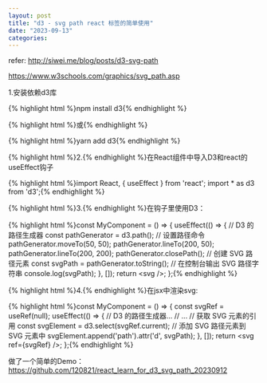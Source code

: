 ```yaml
---
layout: post
title: "d3 - svg path react 标签的简单使用"
date: "2023-09-13"
categories: 
---
```

<p>refer: <a href="http://siwei.me/blog/posts/d3-svg-path">http://siwei.me/blog/posts/d3-svg-path</a></p>
<p><a href="https://www.w3schools.com/graphics/svg_path.asp">https://www.w3schools.com/graphics/svg_path.asp</a></p>
<p>1.安装依赖d3库</p>
{% highlight html %}npm install d3{% endhighlight %}
<p>{% highlight html %}或{% endhighlight %}</p>
{% highlight html %}yarn add d3{% endhighlight %}
<p>{% highlight html %}2.{% endhighlight %}在React组件中导入D3和react的useEffect钩子</p>
{% highlight html %}import React, { useEffect } from &#39;react&#39;;
import * as d3 from &#39;d3&#39;;{% endhighlight %}
<p>{% highlight html %}3.{% endhighlight %}在钩子里使用D3：</p>
{% highlight html %}const MyComponent = () =&gt; {
useEffect(() =&gt; {
// D3 的路径生成器
const pathGenerator = d3.path();
// 设置路径命令
pathGenerator.moveTo(50, 50);
pathGenerator.lineTo(200, 50);
pathGenerator.lineTo(200, 200);
pathGenerator.closePath();
// 创建 SVG 路径元素
const svgPath = pathGenerator.toString();
// 在控制台输出 SVG 路径字符串
console.log(svgPath);
}, []);
return &lt;svg /&gt;;
};{% endhighlight %}
<p>{% highlight html %}4.{% endhighlight %}在jsx中渲染svg:</p>
{% highlight html %}const MyComponent = () =&gt; {
const svgRef = useRef(null);
useEffect(() =&gt; {
// D3 的路径生成器...
// ...
// 获取 SVG 元素的引用
const svgElement = d3.select(svgRef.current);
// 添加 SVG 路径元素到 SVG 元素中
svgElement.append(&#39;path&#39;).attr(&#39;d&#39;, svgPath);
}, []);
return &lt;svg ref={svgRef} /&gt;;
};{% endhighlight %}
<p>做了一个简单的Demo：<a href="https://github.com/120821/react_learn_for_d3_svg_path_20230912">https://github.com/120821/react_learn_for_d3_svg_path_20230912</a></p>
